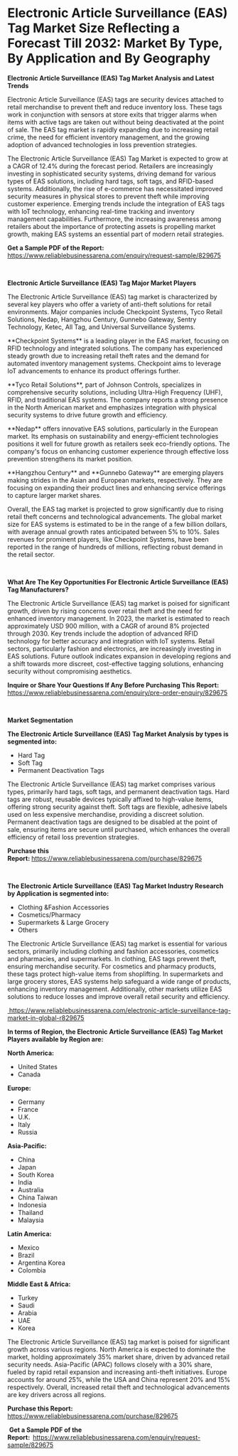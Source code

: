 <p><h1>Electronic Article Surveillance (EAS) Tag Market Size Reflecting a Forecast Till 2032: Market By Type, By Application and By Geography</h1></p><p><strong>Electronic Article Surveillance (EAS) Tag Market Analysis and Latest Trends</strong></p>
<p><p>Electronic Article Surveillance (EAS) tags are security devices attached to retail merchandise to prevent theft and reduce inventory loss. These tags work in conjunction with sensors at store exits that trigger alarms when items with active tags are taken out without being deactivated at the point of sale. The EAS tag market is rapidly expanding due to increasing retail crime, the need for efficient inventory management, and the growing adoption of advanced technologies in loss prevention strategies.</p><p>The Electronic Article Surveillance (EAS) Tag Market is expected to grow at a CAGR of 12.4% during the forecast period. Retailers are increasingly investing in sophisticated security systems, driving demand for various types of EAS solutions, including hard tags, soft tags, and RFID-based systems. Additionally, the rise of e-commerce has necessitated improved security measures in physical stores to prevent theft while improving customer experience. Emerging trends include the integration of EAS tags with IoT technology, enhancing real-time tracking and inventory management capabilities. Furthermore, the increasing awareness among retailers about the importance of protecting assets is propelling market growth, making EAS systems an essential part of modern retail strategies.</p></p>
<p><strong>Get a Sample PDF of the Report:&nbsp;</strong> <a href="https://www.reliablebusinessarena.com/enquiry/request-sample/829675?utm_campaign=3313&utm_medium=2&utm_source=Github&utm_content=ia&utm_term=19042025&utm_id=electronic-article-surveillance-eas-tag">https://www.reliablebusinessarena.com/enquiry/request-sample/829675</a></p>
<p>&nbsp;</p>
<p><strong>Electronic Article Surveillance (EAS) Tag Major Market Players</strong></p>
<p><p>The Electronic Article Surveillance (EAS) tag market is characterized by several key players who offer a variety of anti-theft solutions for retail environments. Major companies include Checkpoint Systems, Tyco Retail Solutions, Nedap, Hangzhou Century, Gunnebo Gateway, Sentry Technology, Ketec, All Tag, and Universal Surveillance Systems.</p><p>**Checkpoint Systems** is a leading player in the EAS market, focusing on RFID technology and integrated solutions. The company has experienced steady growth due to increasing retail theft rates and the demand for automated inventory management systems. Checkpoint aims to leverage IoT advancements to enhance its product offerings further.</p><p>**Tyco Retail Solutions**, part of Johnson Controls, specializes in comprehensive security solutions, including Ultra-High Frequency (UHF), RFID, and traditional EAS systems. The company reports a strong presence in the North American market and emphasizes integration with physical security systems to drive future growth and efficiency.</p><p>**Nedap** offers innovative EAS solutions, particularly in the European market. Its emphasis on sustainability and energy-efficient technologies positions it well for future growth as retailers seek eco-friendly options. The company's focus on enhancing customer experience through effective loss prevention strengthens its market position.</p><p>**Hangzhou Century** and **Gunnebo Gateway** are emerging players making strides in the Asian and European markets, respectively. They are focusing on expanding their product lines and enhancing service offerings to capture larger market shares.</p><p>Overall, the EAS tag market is projected to grow significantly due to rising retail theft concerns and technological advancements. The global market size for EAS systems is estimated to be in the range of a few billion dollars, with average annual growth rates anticipated between 5% to 10%. Sales revenues for prominent players, like Checkpoint Systems, have been reported in the range of hundreds of millions, reflecting robust demand in the retail sector.</p></p>
<p>&nbsp;</p>
<p><strong>What Are The Key Opportunities For Electronic Article Surveillance (EAS) Tag Manufacturers?</strong></p>
<p><p>The Electronic Article Surveillance (EAS) tag market is poised for significant growth, driven by rising concerns over retail theft and the need for enhanced inventory management. In 2023, the market is estimated to reach approximately USD 900 million, with a CAGR of around 8% projected through 2030. Key trends include the adoption of advanced RFID technology for better accuracy and integration with IoT systems. Retail sectors, particularly fashion and electronics, are increasingly investing in EAS solutions. Future outlook indicates expansion in developing regions and a shift towards more discreet, cost-effective tagging solutions, enhancing security without compromising aesthetics.</p></p>
<p><strong>Inquire or Share Your Questions If Any Before Purchasing This Report:</strong> <a href="https://www.reliablebusinessarena.com/enquiry/pre-order-enquiry/829675?utm_campaign=3313&utm_medium=2&utm_source=Github&utm_content=ia&utm_term=19042025&utm_id=electronic-article-surveillance-eas-tag">https://www.reliablebusinessarena.com/enquiry/pre-order-enquiry/829675</a></p>
<p>&nbsp;</p>
<p><strong>Market Segmentation</strong></p>
<p><strong>The Electronic Article Surveillance (EAS) Tag Market Analysis by types is segmented into:</strong></p>
<p><ul><li>Hard Tag</li><li>Soft Tag</li><li>Permanent Deactivation Tags</li></ul></p>
<p><p>The Electronic Article Surveillance (EAS) tag market comprises various types, primarily hard tags, soft tags, and permanent deactivation tags. Hard tags are robust, reusable devices typically affixed to high-value items, offering strong security against theft. Soft tags are flexible, adhesive labels used on less expensive merchandise, providing a discreet solution. Permanent deactivation tags are designed to be disabled at the point of sale, ensuring items are secure until purchased, which enhances the overall efficiency of retail loss prevention strategies.</p></p>
<p><strong>Purchase this Report:&nbsp;</strong><a href="https://www.reliablebusinessarena.com/purchase/829675?utm_campaign=3313&utm_medium=2&utm_source=Github&utm_content=ia&utm_term=19042025&utm_id=electronic-article-surveillance-eas-tag">https://www.reliablebusinessarena.com/purchase/829675</a></p>
<p>&nbsp;</p>
<p><strong>The Electronic Article Surveillance (EAS) Tag Market Industry Research by Application is segmented into:</strong></p>
<p><ul><li>Clothing &Fashion Accessories</li><li>Cosmetics/Pharmacy</li><li>Supermarkets & Large Grocery</li><li>Others</li></ul></p>
<p><p>The Electronic Article Surveillance (EAS) tag market is essential for various sectors, primarily including clothing and fashion accessories, cosmetics and pharmacies, and supermarkets. In clothing, EAS tags prevent theft, ensuring merchandise security. For cosmetics and pharmacy products, these tags protect high-value items from shoplifting. In supermarkets and large grocery stores, EAS systems help safeguard a wide range of products, enhancing inventory management. Additionally, other markets utilize EAS solutions to reduce losses and improve overall retail security and efficiency.</p></p>
<p><a href="https://www.reliablebusinessarena.com/electronic-article-surveillance-tag-market-in-global-r829675?utm_campaign=3313&utm_medium=2&utm_source=Github&utm_content=ia&utm_term=19042025&utm_id=electronic-article-surveillance-eas-tag">&nbsp;https://www.reliablebusinessarena.com/electronic-article-surveillance-tag-market-in-global-r829675</a></p>
<p><strong>In terms of Region, the Electronic Article Surveillance (EAS) Tag Market Players available by Region are:</strong></p>
<p>
    <p> <strong> North America: </strong>
        <ul>
            <li>United States</li>
            <li>Canada</li>
        </ul>
        </p> 
    <p> <strong> Europe: </strong>
        <ul>
            <li>Germany</li>
            <li>France</li>
            <li>U.K.</li>
            <li>Italy</li>
            <li>Russia</li>
        </ul>
        </p> 
    <p> <strong> Asia-Pacific: </strong>
        <ul>
            <li>China</li>
            <li>Japan</li>
            <li>South Korea</li>
            <li>India</li>
            <li>Australia</li>
            <li>China Taiwan</li>
            <li>Indonesia</li>
            <li>Thailand</li>
            <li>Malaysia</li>
        </ul>
        </p> 
    <p> <strong> Latin America: </strong>
        <ul>
            <li>Mexico</li>
            <li>Brazil</li>
            <li>Argentina Korea</li>
            <li>Colombia</li>
        </ul>
        </p> 
    <p> <strong> Middle East & Africa: </strong>
        <ul>
            <li>Turkey</li>
            <li>Saudi</li>
            <li>Arabia</li>
            <li>UAE</li>
            <li>Korea</li>
        </ul>
    </p>
    </p>
<p><p>The Electronic Article Surveillance (EAS) tag market is poised for significant growth across various regions. North America is expected to dominate the market, holding approximately 35% market share, driven by advanced retail security needs. Asia-Pacific (APAC) follows closely with a 30% share, fueled by rapid retail expansion and increasing anti-theft initiatives. Europe accounts for around 25%, while the USA and China represent 20% and 15% respectively. Overall, increased retail theft and technological advancements are key drivers across all regions.</p></p>
<p><strong>Purchase this Report: </strong><a href="https://www.reliablebusinessarena.com/purchase/829675?utm_campaign=3313&utm_medium=2&utm_source=Github&utm_content=ia&utm_term=19042025&utm_id=electronic-article-surveillance-eas-tag">https://www.reliablebusinessarena.com/purchase/829675</a></p>
<p>&nbsp;<strong>Get a Sample PDF of the Report:&nbsp;&nbsp;</strong><a href="https://www.reliablebusinessarena.com/enquiry/request-sample/829675?utm_campaign=3313&utm_medium=2&utm_source=Github&utm_content=ia&utm_term=19042025&utm_id=electronic-article-surveillance-eas-tag">https://www.reliablebusinessarena.com/enquiry/request-sample/829675</a></p>
<p><strong></strong></p>
<p><p></p><p></p><p></p></p>